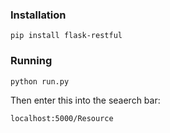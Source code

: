### Installation

```
pip install flask-restful
```
 ### Running
```
python run.py
```
Then enter this into the seaerch bar:
```
localhost:5000/Resource
```
